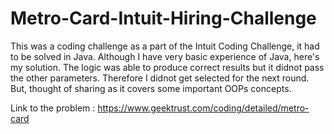 # Metro-Card-Intuit-Hiring-Challenge
This was a coding challenge as a part of the Intuit Coding Challenge, it had to be solved in Java. 
Although I have very basic experience of Java, here's my solution. The logic was able to produce correct results but it didnot pass the other parameters. Therefore I didnot get selected for the next round. But, thought of sharing as it covers some important OOPs concepts.

Link to the problem : https://www.geektrust.com/coding/detailed/metro-card

